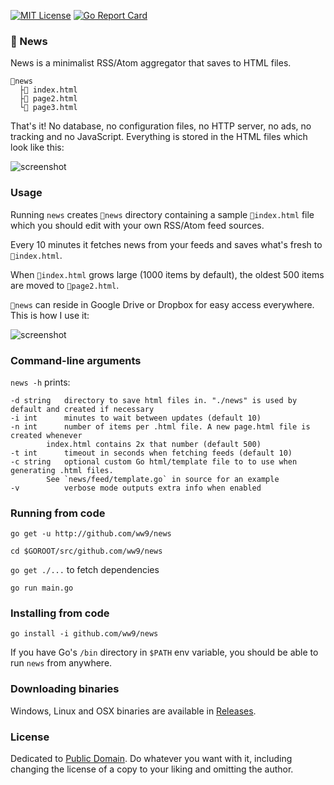 [![MIT License](https://img.shields.io/badge/license-MIT-blue.svg?style=flat)](LICENSE) [![Go Report Card](https://goreportcard.com/badge/github.com/ww9/news)](https://goreportcard.com/report/github.com/ww9/news)

### 📰 News
News is a minimalist RSS/Atom aggregator that saves to HTML files.
```
📂news
  ├📰 index.html
  ├📰 page2.html
  └📰 page3.html
```

That's it! No database, no configuration files, no HTTP server, no ads, no tracking and no JavaScript. Everything is stored in the HTML files which look like this:

![screenshot](feed/screenshot.png)

### Usage

Running `news` creates `📂news` directory containing a sample `📰index.html` file which you should edit with your own RSS/Atom feed sources.

Every 10 minutes it fetches news from your feeds and saves what's fresh to `📰index.html`.

When `📰index.html` grows large (1000 items by default), the oldest 500 items are moved to `📰page2.html`.

`📂news` can reside in Google Drive or Dropbox for easy access everywhere. This is how I use it:

![screenshot](feed/demo.gif)

### Command-line arguments
`news -h` prints:
```
-d string	directory to save html files in. "./news" is used by default and created if necessary
-i int		minutes to wait between updates (default 10)
-n int		number of items per .html file. A new page.html file is created whenever 
		index.html contains 2x that number (default 500)
-t int		timeout in seconds when fetching feeds (default 10)
-c string	optional custom Go html/template file to to use when generating .html files. 
		See `news/feed/template.go` in source for an example
-v    		verbose mode outputs extra info when enabled
```

### Running from code
`go get -u http://github.com/ww9/news`

`cd $GOROOT/src/github.com/ww9/news`

`go get ./...` to fetch dependencies

`go run main.go`

### Installing from code
`go install -i github.com/ww9/news`

If you have Go's `/bin` directory in `$PATH` env variable, you should be able to run `news` from anywhere.

### Downloading binaries
Windows, Linux and OSX binaries are available in [Releases](https://github.com/ww9/news/releases).

### License

Dedicated to [Public Domain](https://gist.github.com/ww9/4c4481fb7b55186960a34266078c88b1). Do whatever you want with it, including changing the license of a copy to your liking and omitting the author.